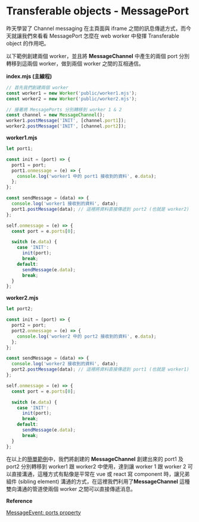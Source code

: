 # Transferable objects - MessagePort

昨天學習了 Channel messaging 在主頁面與 iframe 之間的訊息傳遞方式，而今天就讓我們來看看 MessagePort 怎麼在 web worker 中發揮 Transferable object 的作用吧。

以下範例創建兩個 worker，並且將 **MessageChannel** 中產生的兩個 port 分別轉移到這兩個 worker，做到兩個 worker 之間的互相通信。

**index.mjs (主線程)**

```javascript
// 首先我們創建兩個 worker
const worker1 = new Worker('public/worker1.mjs');
const worker2 = new Worker('public/worker2.mjs');

// 接著將 MessagePorts 分別轉移到 worker 1 & 2
const channel = new MessageChannel();
worker1.postMessage('INIT', [channel.port1]);
worker2.postMessage('INIT', [channel.port2]);
```

**worker1.mjs**

```javascript
let port1;

const init = (port) => {
  port1 = port;
  port1.onmessage = (e) => {
    console.log('worker1 中的 port1 接收到的資料', e.data);
  };
};

const sendMessage = (data) => {
  console.log('worker1 接收到的資料', data);
  port1.postMessage(data); // 這裡將資料直接傳遞到 port2 (也就是 worker2)
};

self.onmessage = (e) => {
  const port = e.ports[0];

  switch (e.data) {
    case 'INIT':
      init(port);
      break;
    default:
      sendMessage(e.data);
      break;
  }
};
```

**worker2.mjs**

```javascript
let port2;

const init = (port) => {
  port2 = port;
  port2.onmessage = (e) => {
    console.log('worker2 中的 port2 接收到的資料', e.data);
  };
};

const sendMessage = (data) => {
  console.log('worker2 接收到的資料', data);
  port2.postMessage(data); // 這裡將資料直接傳遞到 port1 (也就是 worker1)
};

self.onmessage = (e) => {
  const port = e.ports[0];

  switch (e.data) {
    case 'INIT':
      init(port);
      break;
    default:
      sendMessage(e.data);
      break;
  }
};
```

在以上的[簡單範例](https://codesandbox.io/s/messageport-in-web-worker-jgqvhn?file=/index.html)中，我們將創建的 **MessageChannel** 創建出來的 port1 及 port2 分別轉移到 worker1 跟 worker2 中使用，達到讓 worker 1 跟 worker 2 可以直接溝通，這種方式有點像是平常在 vue 或 react 寫 component 時，讓兄弟組件 (sibling element) 溝通的方式，在這裡我們利用了**MessageChannel** 這種雙向溝通的管道使兩個 worker 之間可以直接傳遞消息。



**Reference**

[MessageEvent: ports property](https://developer.mozilla.org/en-US/docs/Web/API/MessageEvent/ports)
